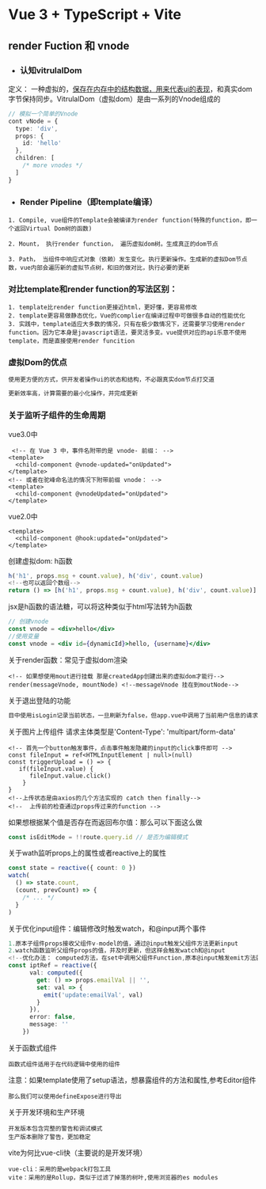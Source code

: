 # Vue 3 + TypeScript + Vite

## render Fuction 和 vnode

- ### 认知vitrulalDom

定义： 一种虚拟的，<u>保存在内存中的结构数据，用来代表ui的表现</u>，和真实dom字节保持同步。VitrulalDom（虚拟dom）是由一系列的Vnode组成的

```typescript
// 模拟一个简单的Vnode
cont vNode = {
  type: 'div',
  props: {
    id: 'hello'
  },
  children: [
    /* more vnodes */
  ]
}
```

- ### Render Pipeline（即template编译）

```vue
1. Compile, vue组件的Template会被编译为render function(特殊的function，即一个返回Virtual Dom树的函数)

2. Mount， 执行render function， 遍历虚拟dom树。生成真正的dom节点

3. Path， 当组件中响应式对象（依赖）发生变化。执行更新操作。生成新的虚拟Dom节点数，vue内部会遍历新的虚拟节点树，和旧的做对比，执行必要的更新
```



### 对比template和render function的写法区别：

```vue
1. template比render function更接近html，更好懂，更容易修改
2. template更容易做静态优化，Vue的complier在编译过程中可做很多自动的性能优化
3. 实践中，template适应大多数的情况，只有在极少数情况下，还需要学习使用render function。因为它本身是javascript语法，要灵活多变。vue提供对应的api乐意不使用template，而是直接使用render funcition
```



### 虚拟Dom的优点

```html
使用更方便的方式，供开发者操作ui的状态和结构，不必跟真实dom节点打交道

更新效率高，计算需要的最小化操作，并完成更新
```



### 关于监听子组件的生命周期

vue3.0中

```vue
 <!-- 在 Vue 3 中，事件名附带的是 vnode- 前缀： -->
<template>
  <child-component @vnode-updated="onUpdated">
</template>
<!-- 或者在驼峰命名法的情况下附带前缀 vnode： -->
<template>
  <child-component @vnodeUpdated="onUpdated">
</template>
```

vue2.0中

```vue
<template>
  <child-component @hook:updated="onUpdated">
</template>
```

创建虚拟dom: h函数

```typescript
h('h1', props.msg + count.value), h('div', count.value)
<!--也可以返回个数组-->
return () => [h('h1', props.msg + count.value), h('div', count.value)]
```

jsx是h函数的语法糖，可以将这种类似于html写法转为h函数

```jsx
// 创建vnode
const vnode = <div>hello</div>
//使用变量
const vnode = <div id={dynamicId}>hello, {username}</div>
```

关于render函数：常见于虚拟dom渲染

```tsx
<!-- 如果想使用mout进行挂载 那是createdApp创建出来的虚拟dom才能行-->
render(messageVnode, mountNode) <!--messageVnode 挂在到moutNode-->
```

关于退出登陆的功能

```html
目中使用isLogin记录当前状态，一旦刷新为false，但app.vue中调用了当前用户信息的请求 处理请求时重新设为了true， 退出登陆应该是清本地存储,提交mutations手动改isLogin状态和token
```

关于图片上传组件 请求主体类型是'Content-Type': 'multipart/form-data'

```vue
<!-- 首先一个button触发事件，点击事件触发隐藏的input的click事件即可 -->
const fileInput = ref<HTMLInputElement | null>(null)
const triggerUpload = () => {
   if(fileInput.value) {
      fileInput.value.click()
    }
}
<!--上传状态是由axios的几个方法实现的 catch then finally-->
<!--  上传前的检查通过props传过来的function -->
```

如果想根据某个值是否存在而返回布尔值：那么可以下面这么做

```typescript
const isEditMode = !!route.query.id // 是否为编辑模式
```

关于wath监听props上的属性或者reactive上的属性

```typescript
const state = reactive({ count: 0 })
watch(
  () => state.count,
  (count, prevCount) => {
    /* ... */
  }
)
```

关于优化input组件：编辑修改时触发watch，和@input两个事件

```typescript
1.原本子组件props接收父组件v-model的值，通过@input触发父组件方法更新input
2.watch函数监听父组件props的值，并及时更新，但这样会触发watch和@input
<!--优化办法： computed方法，在set中调用父组件Function,原本@input触发emit方法就可以删除，但是还是需要展示value以及@input时候做绑定，那么刚好v-model等同于他们
const iptRef = reactive({
      val: computed({
        get: () => props.emailVal || '',
        set: val => {
          emit('update:emailVal', val)
        }
      }),
      error: false,
      message: ''
    })
```

关于函数式组件

```vue
函数式组件适用于在代码逻辑中使用的组件
```

注意：如果template使用了setup语法，想暴露组件的方法和属性,参考Editor组件

```vue
那么我们可以使用defineExpose进行导出
```

关于开发环境和生产环境

```vue
开发版本包含完整的警告和调试模式
生产版本删除了警告，更加稳定
```

vite为何比vue-cli快（主要说的是开发环境）

```vue
vue-cli：采用的是webpack打包工具
vite：采用的是Rollup，类似于过滤了掉落的树叶,使用浏览器的es modules
```

